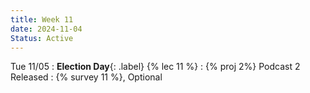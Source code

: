 ```yaml
---
title: Week 11
date: 2024-11-04
Status: Active
---
```


Tue 11/05
: **Election Day**{: .label} {% lec 11 %}
: {% proj 2%} Podcast 2 Released
  : {% survey 11 %}, Optional